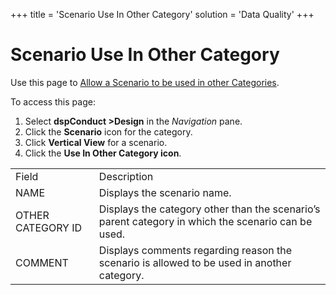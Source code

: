 +++
title = 'Scenario Use In Other Category'
solution = 'Data Quality'
+++

# Scenario Use In Other Category

<div class="use">

Use this page to <span>[Allow a Scenario to be used in other
Categories](../Use_Cases/Allow_a_Scenario_to_be_used_in_Other_Categories.htm).</span>

</div>

To access this page:

1.  Select <span style="font-weight: bold;">dspConduct
    \></span>**Design** in the *Navigation* pane.
2.  Click the **Scenario** icon for the category.
3.  Click <span style="font-weight: bold;">Vertical View</span> for a
    scenario.
4.  Click the **Use In Other Category
icon**.

|                   |                                                                                                    |
| ----------------- | -------------------------------------------------------------------------------------------------- |
| Field             | Description                                                                                        |
| NAME              | Displays the scenario name.                                                                        |
| OTHER CATEGORY ID | Displays the category other than the scenario’s parent category in which the scenario can be used. |
| COMMENT           | Displays comments regarding reason the scenario is allowed to be used in another category.         |
